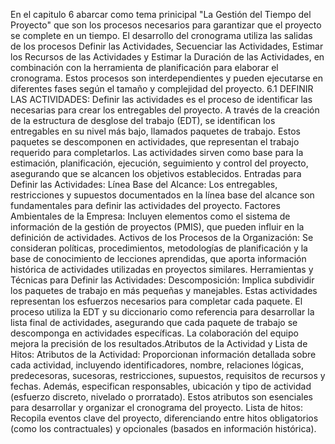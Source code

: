 En el capitulo 6 abarcar como tema prinicipal "La Gestión del Tiempo del Proyecto" que son los procesos necesarios para garantizar que el proyecto se complete en un tiempo. 
El desarrollo del cronograma utiliza las salidas de los procesos Definir las Actividades, Secuenciar las Actividades, Estimar los Recursos de las Actividades y Estimar la Duración de las Actividades, en combinación con la herramienta de planificación para elaborar el cronograma.
Estos procesos son interdependientes y pueden ejecutarse en diferentes fases según el tamaño y complejidad del proyecto. 
6.1 DEFINIR LAS ACTIVIDADES:
Definir las actividades es el proceso de identificar las necesarias para crear los entregables del proyecto. A través de la creación de la estructura de desglose del trabajo (EDT), se identifican los entregables en su nivel más bajo, llamados paquetes de trabajo. 
Estos paquetes se descomponen en actividades, que representan el trabajo requerido para completarlos. Las actividades sirven como base para la estimación, planificación, ejecución, seguimiento y control del proyecto, asegurando que se alcancen los objetivos establecidos.
Entradas para Definir las Actividades:
Línea Base del Alcance:
Los entregables, restricciones y supuestos documentados en la línea base del alcance son fundamentales para definir las actividades del proyecto.
Factores Ambientales de la Empresa:
Incluyen elementos como el sistema de información de la gestión de proyectos (PMIS), que pueden influir en la definición de actividades.
Activos de los Procesos de la Organización:
Se consideran políticas, procedimientos, metodologías de planificación y la base de conocimiento de lecciones aprendidas, que aporta información histórica de actividades utilizadas en proyectos similares.
Herramientas y Técnicas para Definir las Actividades:
Descomposición:
Implica subdividir los paquetes de trabajo en más pequeñas y manejables. Estas actividades representan los esfuerzos necesarios para completar cada paquete.
El proceso utiliza la EDT y su diccionario como referencia para desarrollar la lista final de actividades, asegurando que cada paquete de trabajo se descomponga en actividades específicas. La colaboración del equipo mejora la precisión de los resultados.Atributos de la Actividad y Lista de Hitos:
Atributos de la Actividad:
Proporcionan información detallada sobre cada actividad, incluyendo identificadores, nombre, relaciones lógicas, predecesoras, sucesoras, restricciones, supuestos, requisitos de recursos y fechas. Además, especifican responsables, ubicación y tipo de actividad (esfuerzo discreto, nivelado o prorratado). Estos atributos son esenciales para desarrollar y organizar el cronograma del proyecto.
Lista de hitos:
Recopila eventos clave del proyecto, diferenciando entre hitos obligatorios (como los contractuales) y opcionales (basados ​​en información histórica).
